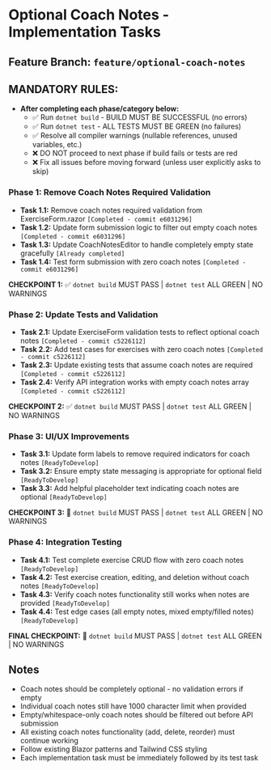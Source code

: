 # Optional Coach Notes - Implementation Tasks

## Feature Branch: `feature/optional-coach-notes`

## MANDATORY RULES:
- **After completing each phase/category below:**
  - ✅ Run `dotnet build` - BUILD MUST BE SUCCESSFUL (no errors)
  - ✅ Run `dotnet test` - ALL TESTS MUST BE GREEN (no failures)
  - ✅ Resolve all compiler warnings (nullable references, unused variables, etc.)
  - ❌ DO NOT proceed to next phase if build fails or tests are red
  - ❌ Fix all issues before moving forward (unless user explicitly asks to skip)

### Phase 1: Remove Coach Notes Required Validation
- **Task 1.1:** Remove coach notes required validation from ExerciseForm.razor `[Completed - commit e6031296]`
- **Task 1.2:** Update form submission logic to filter out empty coach notes `[Completed - commit e6031296]`
- **Task 1.3:** Update CoachNotesEditor to handle completely empty state gracefully `[Already completed]`
- **Task 1.4:** Test form submission with zero coach notes `[Completed - commit e6031296]`

**CHECKPOINT 1:** ✅ `dotnet build` MUST PASS | `dotnet test` ALL GREEN | NO WARNINGS

### Phase 2: Update Tests and Validation
- **Task 2.1:** Update ExerciseForm validation tests to reflect optional coach notes `[Completed - commit c5226112]`
- **Task 2.2:** Add test cases for exercises with zero coach notes `[Completed - commit c5226112]`
- **Task 2.3:** Update existing tests that assume coach notes are required `[Completed - commit c5226112]`
- **Task 2.4:** Verify API integration works with empty coach notes array `[Completed - commit c5226112]`

**CHECKPOINT 2:** ✅ `dotnet build` MUST PASS | `dotnet test` ALL GREEN | NO WARNINGS

### Phase 3: UI/UX Improvements
- **Task 3.1:** Update form labels to remove required indicators for coach notes `[ReadyToDevelop]`
- **Task 3.2:** Ensure empty state messaging is appropriate for optional field `[ReadyToDevelop]`
- **Task 3.3:** Add helpful placeholder text indicating coach notes are optional `[ReadyToDevelop]`

**CHECKPOINT 3:** 🛑 `dotnet build` MUST PASS | `dotnet test` ALL GREEN | NO WARNINGS

### Phase 4: Integration Testing
- **Task 4.1:** Test complete exercise CRUD flow with zero coach notes `[ReadyToDevelop]`
- **Task 4.2:** Test exercise creation, editing, and deletion without coach notes `[ReadyToDevelop]`
- **Task 4.3:** Verify coach notes functionality still works when notes are provided `[ReadyToDevelop]`
- **Task 4.4:** Test edge cases (all empty notes, mixed empty/filled notes) `[ReadyToDevelop]`

**FINAL CHECKPOINT:** 🛑 `dotnet build` MUST PASS | `dotnet test` ALL GREEN | NO WARNINGS

## Notes
- Coach notes should be completely optional - no validation errors if empty
- Individual coach notes still have 1000 character limit when provided
- Empty/whitespace-only coach notes should be filtered out before API submission
- All existing coach notes functionality (add, delete, reorder) must continue working
- Follow existing Blazor patterns and Tailwind CSS styling
- Each implementation task must be immediately followed by its test task